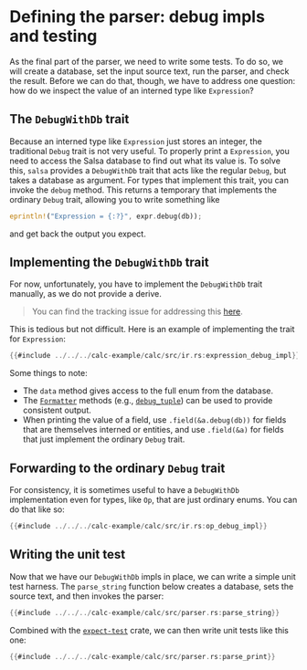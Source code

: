 # Defining the parser: debug impls and testing

As the final part of the parser, we need to write some tests.
To do so, we will create a database, set the input source text, run the parser, and check the result.
Before we can do that, though, we have to address one question: how do we inspect the value of an interned type like `Expression`?

## The `DebugWithDb` trait

Because an interned type like `Expression` just stores an integer, the traditional `Debug` trait is not very useful.
To properly print a `Expression`, you need to access the Salsa database to find out what its value is.
To solve this, `salsa` provides a `DebugWithDb` trait that acts like the regular `Debug`, but takes a database as argument.
For types that implement this trait, you can invoke the `debug` method.
This returns a temporary that implements the ordinary `Debug` trait, allowing you to write something like

```rust
eprintln!("Expression = {:?}", expr.debug(db));
```

and get back the output you expect.

## Implementing the `DebugWithDb` trait

For now, unfortunately, you have to implement the `DebugWithDb` trait manually, as we do not provide a derive.

> You can find the tracking issue for addressing this [here][debug_with_db_issue].

This is tedious but not difficult. Here is an example of implementing the trait for `Expression`:

```rust
{{#include ../../../calc-example/calc/src/ir.rs:expression_debug_impl}}
```

Some things to note:

- The `data` method gives access to the full enum from the database.
- The [`Formatter`] methods (e.g., [`debug_tuple`]) can be used to provide consistent output.
- When printing the value of a field, use `.field(&a.debug(db))` for fields that are themselves interned or entities, and use `.field(&a)` for fields that just implement the ordinary `Debug` trait.

[debug_with_db_issue]: https://github.com/salsa-rs/salsa/issues/317 
[`debug_tuple`]: https://doc.rust-lang.org/std/fmt/struct.Formatter.html#method.debug_tuple
[`formatter`]: https://doc.rust-lang.org/std/fmt/struct.Formatter.html#

## Forwarding to the ordinary `Debug` trait

For consistency, it is sometimes useful to have a `DebugWithDb` implementation even for types, like `Op`, that are just ordinary enums. You can do that like so:

```rust
{{#include ../../../calc-example/calc/src/ir.rs:op_debug_impl}}
```

## Writing the unit test

Now that we have our `DebugWithDb` impls in place, we can write a simple unit test harness.
The `parse_string` function below creates a database, sets the source text, and then invokes the parser:

```rust
{{#include ../../../calc-example/calc/src/parser.rs:parse_string}}
```

Combined with the [`expect-test`](https://crates.io/crates/expect-test) crate, we can then write unit tests like this one:

```rust
{{#include ../../../calc-example/calc/src/parser.rs:parse_print}}
```
